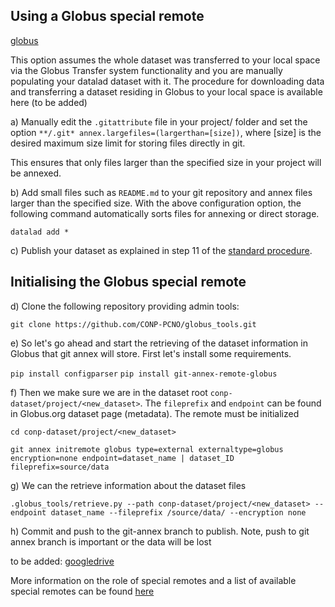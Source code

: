 
## Using a Globus special remote  

[globus](https://github.com/CONP-PCNO/git-annex-remote-globus) 


This option assumes the whole dataset was transferred to your local space via the Globus Transfer system functionality and you are manually populating your datalad dataset with it. 
The procedure for downloading data and transferring a dataset residing in Globus to your local space is available here (to be added)

a) Manually edit the ```.gitattribute``` file in your project/<newprojectname> folder and set the option ```**/.git* annex.largefiles=(largerthan=[size])```, where [size] is the desired maximum size limit for storing files directly in git.

This ensures that only files larger than the specified size in your project will be annexed.

b) Add small files such as ```README.md``` to your git repository and annex files larger than the specified size. With the above configuration option, the following command automatically sorts files for annexing or direct storage.

  ```
  datalad add *
  ```
  
c) Publish your dataset as explained in step 11 of the [standard procedure](https://github.com/CONP-PCNO/conp-documentation/datalad_dataset_addition_experimental.md).


## Initialising the Globus special remote  

d) Clone the following repository providing admin tools:

```
git clone https://github.com/CONP-PCNO/globus_tools.git
```

e) So let's go ahead and start the retrieving of the dataset information in Globus that git annex will store. First let's install some requirements.

```pip install configparser```
```pip install git-annex-remote-globus```

f) Then we make sure we are in the dataset root ``conp-dataset/project/<new_dataset>``. The ``fileprefix`` and ``endpoint`` can 
be found in Globus.org dataset page (metadata). The remote must be initialized

```cd conp-dataset/project/<new_dataset>```

```git annex initremote globus type=external externaltype=globus encryption=none endpoint=dataset_name | dataset_ID fileprefix=source/data```

g) We can the retrieve information about the dataset files 

```.globus_tools/retrieve.py --path conp-dataset/project/<new_dataset> --endpoint dataset_name --fileprefix /source/data/ --encryption none```


h) Commit and push to the git-annex branch to publish. Note, push to git annex branch is important or the data will be lost


to be added: [googledrive](https://github.com/Lykos153/git-annex-remote-googledrive)

More information on the role of special remotes and a list of available special remotes can be found [here](http://git-annex.branchable.com/special_remotes/)
